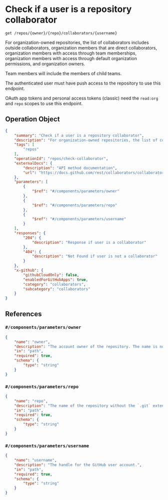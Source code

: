 # Check if a user is a repository collaborator

`get /repos/{owner}/{repo}/collaborators/{username}`

For organization-owned repositories, the list of collaborators includes outside collaborators, organization members that are direct collaborators, organization members with access through team memberships, organization members with access through default organization permissions, and organization owners.

Team members will include the members of child teams.

The authenticated user must have push access to the repository to use this endpoint.

OAuth app tokens and personal access tokens (classic) need the `read:org` and `repo` scopes to use this endpoint.

## Operation Object

```json
{
    "summary": "Check if a user is a repository collaborator",
    "description": "For organization-owned repositories, the list of collaborators includes outside collaborators, organization members that are direct collaborators, organization members with access through team memberships, organization members with access through default organization permissions, and organization owners.\n\nTeam members will include the members of child teams.\n\nThe authenticated user must have push access to the repository to use this endpoint.\n\nOAuth app tokens and personal access tokens (classic) need the `read:org` and `repo` scopes to use this endpoint.",
    "tags": [
        "repos"
    ],
    "operationId": "repos/check-collaborator",
    "externalDocs": {
        "description": "API method documentation",
        "url": "https://docs.github.com/rest/collaborators/collaborators#check-if-a-user-is-a-repository-collaborator"
    },
    "parameters": [
        {
            "$ref": "#/components/parameters/owner"
        },
        {
            "$ref": "#/components/parameters/repo"
        },
        {
            "$ref": "#/components/parameters/username"
        }
    ],
    "responses": {
        "204": {
            "description": "Response if user is a collaborator"
        },
        "404": {
            "description": "Not Found if user is not a collaborator"
        }
    },
    "x-github": {
        "githubCloudOnly": false,
        "enabledForGitHubApps": true,
        "category": "collaborators",
        "subcategory": "collaborators"
    }
}
```

## References

### `#/components/parameters/owner`

```json
{
    "name": "owner",
    "description": "The account owner of the repository. The name is not case sensitive.",
    "in": "path",
    "required": true,
    "schema": {
        "type": "string"
    }
}
```

### `#/components/parameters/repo`

```json
{
    "name": "repo",
    "description": "The name of the repository without the `.git` extension. The name is not case sensitive.",
    "in": "path",
    "required": true,
    "schema": {
        "type": "string"
    }
}
```

### `#/components/parameters/username`

```json
{
    "name": "username",
    "description": "The handle for the GitHub user account.",
    "in": "path",
    "required": true,
    "schema": {
        "type": "string"
    }
}
```